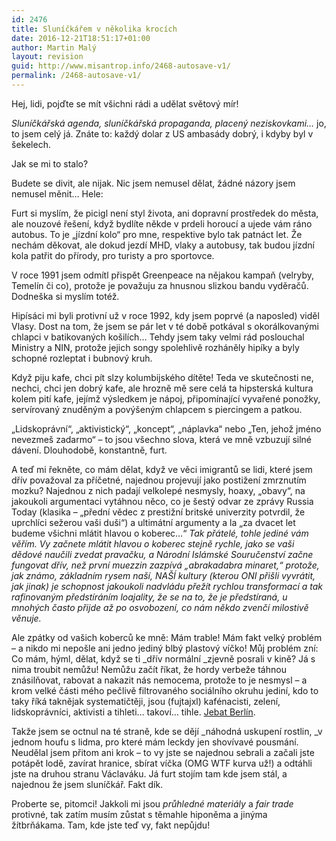 ```yaml
---
id: 2476
title: Sluníčkářem v několika krocích
date: 2016-12-21T18:51:17+01:00
author: Martin Malý
layout: revision
guid: http://www.misantrop.info/2468-autosave-v1/
permalink: /2468-autosave-v1/
---
```

Hej, lidi, pojďte se mít všichni rádi a udělat světový mír!

<!--more-->

_Sluníčkářská agenda, sluníčkářská propaganda, placený neziskovkami&#8230;_ jo, to jsem celý já. Znáte to: každý dolar z US ambasády dobrý, i kdyby byl v šekelech.

Jak se mi to stalo?

Budete se divit, ale nijak. Nic jsem nemusel dělat, žádné názory jsem nemusel měnit&#8230; Hele:

Furt si myslím, že picigl není styl života, ani dopravní prostředek do města, ale nouzové řešení, když bydlíte někde v prdeli horoucí a ujede vám ráno autobus. To je &#8222;jízdní kolo&#8220; pro mne, respektive bylo tak patnáct let. Že nechám děkovat, ale dokud jezdí MHD, vlaky a autobusy, tak budou jízdní kola patřit do přírody, pro turisty a pro sportovce.

V roce 1991 jsem odmítl přispět Greenpeace na nějakou kampaň (velryby, Temelín či co), protože je považuju za hnusnou slizkou bandu vyděračů. Dodneška si myslím totéž.

Hipísáci mi byli protivní už v roce 1992, kdy jsem poprvé (a naposled) viděl Vlasy. Dost na tom, že jsem se pár let v té době potkával s okorálkovanými chlapci v batikovaných košilích&#8230; Tehdy jsem taky velmi rád poslouchal Ministry a NIN, protože jejich songy spolehlivě rozháněly hipíky a byly schopné rozleptat i bubnový kruh.

Když piju kafe, chci pít slzy kolumbijského dítěte! Teda ve skutečnosti ne, nechci, chci jen dobrý kafe, ale hrozně mě sere celá ta hipsterská kultura kolem pití kafe, jejímž výsledkem je nápoj, připomínající vyvařené ponožky, servírovaný znuděným a povýšeným chlapcem s piercingem a patkou.

&#8222;Lidskoprávní&#8220;, &#8222;aktivistický&#8220;, &#8222;koncept&#8220;, &#8222;náplavka&#8220; nebo &#8222;Ten, jehož jméno nevezmeš zadarmo&#8220; &#8211; to jsou všechno slova, která ve mně vzbuzují silné dávení. Dlouhodobě, konstantně, furt.

A teď mi řekněte, co mám dělat, když ve věci imigrantů se lidi, které jsem dřív považoval za příčetné, najednou projevují jako postižení zmrznutím mozku? Najednou z nich padají velkolepé nesmysly, hoaxy, &#8222;obavy&#8220;, na jakoukoli argumentaci vytáhnou něco, co je šestý odvar ze zprávy Russia Today (klasika &#8211; &#8222;přední vědec z prestižní britské univerzity potvrdil, že uprchlíci sežerou vaši duši&#8220;) a ultimátní argumenty a la &#8222;za dvacet let budeme všichni mlátit hlavou o koberec&#8230;&#8220; _Tak přátelé, tohle jediné vám věřím. Vy začnete mlátit hlavou o koberec stejně rychle, jako se vaši dědové naučili zvedat pravačku, a Národní Islámské Souručenství začne fungovat dřív, než první muezzin zazpívá &#8222;abrakadabra minaret,&#8220; protože, jak známo, základním rysem naší, NAŠÍ kultury (kterou ONI přišli vyvrátit, jak jinak) je schopnost jakoukoli nadvládu přežít rychlou transformací a tak rafinovaným předstíráním loajality, že se na to, že je předstíraná, u mnohých často přijde až po osvobození, co nám někdo zvenčí milostivě věnuje._

Ale zpátky od vašich koberců ke mně: Mám trable! Mám fakt velký problém &#8211; a nikdo mi nepošle ani jedno jediný blbý plastový víčko! Můj problém zní: Co mám, hýml, dělat, když se ti _dřív normální _zjevně posrali v kině? Já s nima troubit nemůžu! Nemůžu začít říkat, že hordy verbeže táhnou znásilňovat, rabovat a nakazit nás nemocema, protože to je nesmysl &#8211; a krom velké části mého pečlivě filtrovaného sociálního okruhu jediní, kdo to taky říká taknějak systematičtěji, jsou (fujtajxl) kafénacisti, zelení, lidskoprávníci, aktivisti a tihleti&#8230; takoví&#8230; tihle. [Jebat Berlín](http://kcc.misantrop.info/2015/04/11/berlin/).

Takže jsem se octnul na té straně, kde se dějí _náhodná uskupení rostlin, _v jednom houfu s lidma, pro které mám leckdy jen shovívavé pousmání. Neudělal jsem přitom ani krok &#8211; to vy jste se najednou sebrali a začali jste potápět lodě, zavírat hranice, sbírat víčka (OMG WTF kurva už!) a odtáhli jste na druhou stranu Václaváku. Já furt stojím tam kde jsem stál, a najednou že jsem sluníčkář. Fakt dík.

Proberte se, pitomci! Jakkoli mi jsou _průhledné materiály_ a _fair trade_ protivné, tak zatím musím zůstat s těmahle hiponěma a jinýma žítbrňákama. Tam, kde jste teď vy, fakt nepůjdu!